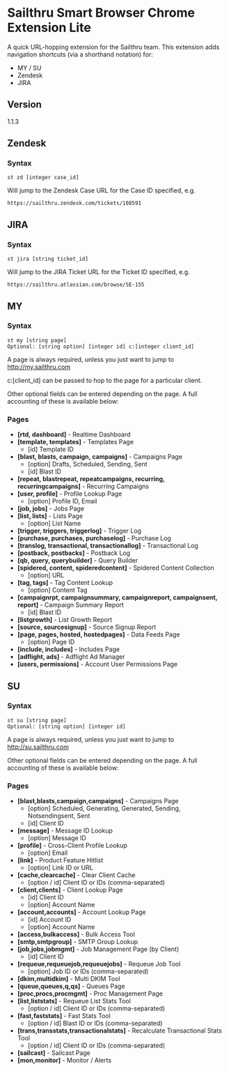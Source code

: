 # Sailthru Smart Browser Chrome Extension Lite

A quick URL-hopping extension for the Sailthru team. This extension adds navigation shortcuts (via a shorthand notation) for:

  - MY / SU
  - Zendesk
  - JIRA

## Version

1.1.3

## Zendesk
### Syntax

    st zd [integer case_id]

Will jump to the Zendesk Case URL for the Case ID specified, e.g.
    
    https://sailthru.zendesk.com/tickets/108591
    
    
    
## JIRA
### Syntax

    st jira [string ticket_id]

Will jump to the JIRA Ticket URL for the Ticket ID specified, e.g.
    
    https://sailthru.atlassian.com/browse/SE-155


## MY
### Syntax
    st my [string page] 
    Optional: [string option] [integer id] c:[integer client_id]

A page is always required, unless you just want to jump to http://my.sailthru.com

c:[client_id] can be passed to hop to the page for a particular client.

Other optional fields can be entered depending on the page. A full accounting of these is available below:

### Pages

* **[rtd, dashboard]** - Realtime Dashboard
* **[template, templates]** - Templates Page
    * [id] Template ID
* **[blast, blasts, campaign, campaigns]** - Campaigns Page
    * [option] Drafts, Scheduled, Sending, Sent
    * [id] Blast ID
* **[repeat, blastrepeat, repeatcampaigns, recurring, recurringcampaigns]** - Recurring Campaigns
* **[user, profile]** - Profile Lookup Page
    * [option] Profile ID, Email 
* **[job, jobs]** - Jobs Page
* **[list, lists]** - Lists Page
    * [option] List Name
* **[trigger, triggers, triggerlog]** - Trigger Log
* **[purchase, purchases, purchaselog]** - Purchase Log
* **[translog, transactional, transactionallog]** - Transactional Log
* **[postback, postbacks]** - Postback Log
* **[qb, query, querybuilder]** - Query Builder
* **[spidered, content, spideredcontent]** - Spidered Content Collection
    * [option] URL
* **[tag, tags]** - Tag Content Lookup
    * [option] Content Tag
* **[campaignrpt, campaignsummary, campaignreport, campaignsent, report]** - Campaign Summary Report
    * [id] Blast ID
* **[listgrowth]** - List Growth Report
* **[source, sourcesignup]** - Source Signup Report
* **[page, pages, hosted, hostedpages]** - Data Feeds Page
    * [option] Page ID
* **[include, includes]** - Includes Page
* **[adflight, ads]** - Adflight Ad Manager
* **[users, permissions]** - Account User Permissions Page

## SU

### Syntax

    st su [string page] 
    Optional: [string option] [integer id]

A page is always required, unless you just want to jump to http://su.sailthru.com

Other optional fields can be entered depending on the page. A full accounting of these is available below:

### Pages

* **[blast,blasts,campaign,campaigns]** - Campaigns Page
    * [option] Scheduled, Generating, Generated, Sending, Notsendingsent, Sent
    * [id] Client ID
* **[message]** - Message ID Lookup
    * [option] Message ID
* **[profile]** - Cross-Client Profile Lookup
    * [option] Email
* **[link]** - Product Feature Hitlist
    * [option] Link ID or URL
* **[cache,clearcache]** - Clear Client Cache
    * [option / id] Client ID or IDs (comma-separated)
* **[client,clients]** - Client Lookup Page
    * [id] Client ID
    * [option] Account Name
* **[account,accounts]** - Account Lookup Page
    * [id] Account ID
    * [option] Account Name
* **[access,bulkaccess]** - Bulk Access Tool
* **[smtp,smtpgroup]** - SMTP Group Lookup
* **[job,jobs,jobmgmt]** - Job Management Page (by Client)
    * [id] Client ID
* **[requeue,requeuejob,requeuejobs]** - Requeue Job Tool
    * [option] Job ID or IDs (comma-separated)
* **[dkim,multidkim]** - Multi DKIM Tool
* **[queue,queues,q,qs]** - Queues Page
* **[proc,procs,procmgmt]** - Proc Management Page
* **[list,liststats]** - Requeue List Stats Tool
    * [option / id] Client ID or IDs (comma-separated)
* **[fast,faststats]** - Fast Stats Tool
    * [option / id] Blast ID or IDs (comma-separated)
* **[trans,transstats,transactionalstats]** - Recalculate Transactional Stats Tool
    * [option / id] Client ID or IDs (comma-separated)
* **[sailcast]** - Sailcast Page
* **[mon,monitor]** - Monitor / Alerts